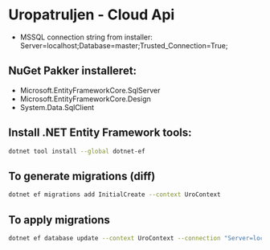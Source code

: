 # Uropatruljen - Cloud Api



* MSSQL connection string from installer: Server=localhost;Database=master;Trusted_Connection=True;

## NuGet Pakker installeret:
* Microsoft.EntityFrameworkCore.SqlServer
* Microsoft.EntityFrameworkCore.Design
* System.Data.SqlClient

## Install .NET Entity Framework tools:
```bash
dotnet tool install --global dotnet-ef
```

## To generate migrations (diff)
```bash
dotnet ef migrations add InitialCreate --context UroContext
```

## To apply migrations
```bash
dotnet ef database update --context UroContext --connection "Server=localhost; Database=uro_db; User Id=sa; Password=12345; Trusted_Connection=True; TrustServerCertificate=True;"
```